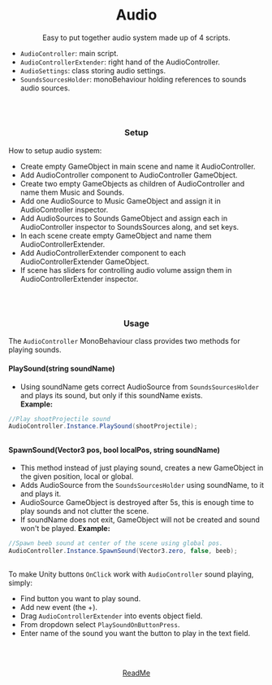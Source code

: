 <h1 align="center">Audio</h1>
<p align="center">
  Easy to put together audio system made up of 4 scripts.
  
  - `AudioController`:  main script.
  - `AudioControllerExtender`: right hand of the AudioController.
  - `AudioSettings`: class storing audio settings.
  - `SoundsSourcesHolder`: monoBehaviour holding references to sounds audio sources.
</p>

##
<br>
<h3 align="center">Setup</h3>
<p align="center">
  
  How to setup audio system:
  - Create empty GameObject in main scene and name it AudioController.
  - Add AudioController component to AudioController GameObject.
  - Create two empty GameObjects as children of AudioController and name them Music and Sounds.
  - Add one AudioSource to Music GameObject and assign it in AudioController inspector.
  - Add AudioSources to Sounds GameObject and assign each in AudioController inspector to SoundsSources along, and set keys.
  - In each scene create empty GameObject and name them AudioControllerExtender.
  - Add AudioControllerExtender component to each AudioControllerExtender GameObject.
  - If scene has sliders for controlling audio volume assign them in AudioControllerExtender inspector.
</p>

##
<br>
<h3 align="center">Usage</h3>
<p align="center">
  
  The `AudioController` MonoBehaviour class provides two methods for playing sounds.

  #### PlaySound(string soundName)
  - Using soundName gets correct AudioSource from `SoundsSourcesHolder` and plays its sound, but only if this soundName exists.<br>
  **Example:**
  ```csharp
  //Play shootProjectile sound
  AudioController.Instance.PlaySound(shootProjectile);
  ```
## 
  #### SpawnSound(Vector3 pos, bool localPos, string soundName)
  - This method instead of just playing sound, creates a new GameObject in the given position, local or global.
  - Adds AudioSource from the `SoundsSourcesHolder` using soundName, to it and plays it.
  - AudioSource GameObject is destroyed after 5s, this is enough time to play sounds and not clutter the scene.
  - If soundName does not exit, GameObject will not be created and sound won't be played.
  **Example:**
  ```csharp
  //Spawn beeb sound at center of the scene using global pos. 
  AudioController.Instance.SpawnSound(Vector3.zero, false, beeb);
  ```
##    
  To make Unity buttons `OnClick` work with `AudioController` sound playing, simply:
  - Find button you want to play sound.
  - Add new event (the +).
  - Drag `AudioControllerExtender` into events object field.
  - From dropdown select `PlaySoundOnButtonPress`.
  - Enter name of the sound you want the button to play in the text field.
  
</p>

##
<br>
<p align="center">
  <a href="README.md">ReadMe</a>
</p>
